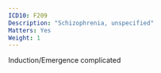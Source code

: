 ```yaml
---
ICD10: F209
Description: "Schizophrenia, unspecified"
Matters: Yes
Weight: 1
---
```

Induction/Emergence complicated

